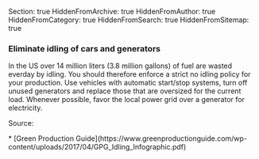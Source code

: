 Section: true
HiddenFromArchive: true
HiddenFromAuthor: true
HiddenFromCategory: true
HiddenFromSearch: true
HiddenFromSitemap: true

### Eliminate idling of cars and generators

In the US over 14 million liters (3.8 million gallons) of fuel are wasted everday by idling. You should therefore enforce a strict no idling policy for your production. Use vehicles with automatic start/stop systems, turn off unused generators and replace those that are oversized for the current load. Whenever possible, favor the local power grid over a generator for electricity.

<p class="text-white-50 font-weight-light">Source:</p>
* [Green Production Guide](https://www.greenproductionguide.com/wp-content/uploads/2017/04/GPG_Idling_Infographic.pdf)
